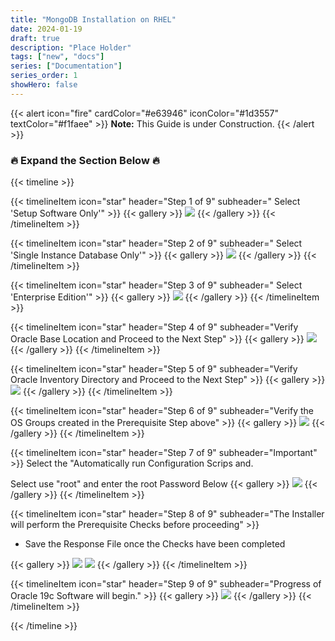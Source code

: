 ```yaml
---
title: "MongoDB Installation on RHEL"
date: 2024-01-19
draft: true
description: "Place Holder"
tags: ["new", "docs"]
series: ["Documentation"]
series_order: 1
showHero: false
---
```


{{< alert icon="fire" cardColor="#e63946" iconColor="#1d3557" textColor="#f1faee" >}}
**Note:** This Guide is under Construction.
{{< /alert >}}

### 🔥 Expand the Section Below 🔥

{{< timeline >}}

{{< timelineItem icon="star" header="Step 1 of 9" subheader=" Select 'Setup Software Only'" >}}
{{< gallery >}}
  <img src="https://i.imgur.com/hLbY4kt.png" class="grid-w50" />
{{< /gallery >}}
{{< /timelineItem >}}

{{< timelineItem icon="star" header="Step 2 of 9" subheader=" Select 'Single Instance Database Only'" >}}
{{< gallery >}}
  <img src="https://i.imgur.com/9xuINtL.png" class="grid-w50" />
{{< /gallery >}}
{{< /timelineItem >}}

{{< timelineItem icon="star" header="Step 3 of 9" subheader=" Select 'Enterprise Edition'" >}}
{{< gallery >}}
  <img src="https://i.imgur.com/7ENP9hM.png" class="grid-w50" />
{{< /gallery >}}
{{< /timelineItem >}}

{{< timelineItem icon="star" header="Step 4 of 9" subheader="Verify Oracle Base Location and Proceed to the Next Step" >}}
{{< gallery >}}
  <img src="https://i.imgur.com/zZuWJvU.png" class="grid-w50" />
{{< /gallery >}}
{{< /timelineItem >}}

{{< timelineItem icon="star" header="Step 5 of 9" subheader="Verify Oracle Inventory Directory and Proceed to the Next Step" >}}
{{< gallery >}}
  <img src="https://i.imgur.com/sIBXEQj.png" class="grid-w50" />
{{< /gallery >}}
{{< /timelineItem >}}

{{< timelineItem icon="star" header="Step 6 of 9" subheader="Verify the OS Groups created in the Prerequisite Step above" >}}
{{< gallery >}}
  <img src="https://i.imgur.com/Ce16Gfa.png" class="grid-w50" />
{{< /gallery >}}
{{< /timelineItem >}}

{{< timelineItem icon="star" header="Step 7 of 9" subheader="Important" >}}
Select the "Automatically run Configuration Scrips and.

Select use "root" and enter the root Password Below
{{< gallery >}}
  <img src="https://i.imgur.com/FlGhzv7.png" class="grid-w50" />
{{< /gallery >}}
{{< /timelineItem >}}

{{< timelineItem icon="star" header="Step 8 of 9" subheader="The Installer will perform the Prerequisite Checks before proceeding" >}}
<ul>
<li>Save the Response File once the Checks have been completed</li>
</ul>
{{< gallery >}}
  <img src="https://i.imgur.com/26mtUOY.png" class="grid-w50" />
  <img src="https://i.imgur.com/YCsy1Kz.png" class="grid-w50" />
{{< /gallery >}}
{{< /timelineItem >}}

{{< timelineItem icon="star" header="Step 9 of 9" subheader="Progress of Oracle 19c Software will begin." >}}
{{< gallery >}}
  <img src="https://i.imgur.com/d8La3WB.png" class="grid-w50" />
{{< /gallery >}}
{{< /timelineItem >}}


{{< /timeline >}}

